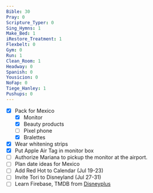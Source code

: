 ```yaml
---
Bible: 30
Pray: 0
Scripture_Typer: 0
Sing_Hymns: 1
Make_Bed: 1
iRestore_Treatment: 1
Flexbelt: 0
Gym: 0
Run: 1
Clean_Room: 1
Headway: 0
Spanish: 0
Yousicion: 0
NoFap: 0
Tiege_Hanley: 1
Pushups: 0
---
```


- [x] Pack for Mexico
	- [x] Monitor
	- [x] Beauty products
	- [ ] Pixel phone
	- [x] Bralettes
- [x] Wear whitening strips
- [x] Put Apple Air Tag in monitor box
- [ ] Authorize Mariana to pickup the monitor at the airport.
- [ ] Plan date ideas for Mexico
- [ ] Add Red Hot to Calendar (Jul 19-23)
- [ ] Invite Tori to Disneyland (Jul 27-31)
- [ ] Learn Firebase, TMDB from [Disneyplus](https://github.com/so-uvik/Disneyplus.git)